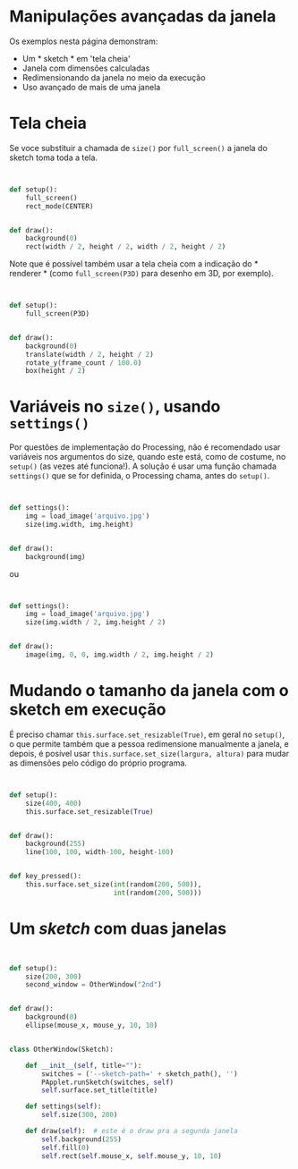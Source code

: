 # Manipulações avançadas da janela

Os exemplos nesta página demonstram:
- Um * sketch * em 'tela cheia'
- Janela com dimensões calculadas
- Redimensionando da janela no meio da execução
- Uso avançado de mais de uma janela

# Tela cheia

Se voce substituir a chamada de `size()` por `full_screen()` a janela do sketch toma toda a tela.

```python


def setup():
    full_screen()
    rect_mode(CENTER)


def draw():
    background(0)
    rect(width / 2, height / 2, width / 2, height / 2)


```

Note que é possível também usar a tela cheia com a indicação do * renderer * (como `full_screen(P3D)` para desenho em 3D, por exemplo).

```python


def setup():
    full_screen(P3D)


def draw():
    background(0)
    translate(width / 2, height / 2)
    rotate_y(frame_count / 100.0)
    box(height / 2)


```

# Variáveis no `size()`, usando `settings()`

Por questões de implementação do Processing, não é recomendado usar variáveis nos argumentos do size, quando este está, como de costume, no `setup()` (as vezes até funciona!). A solução é usar uma função chamada `settings()` que se for definida, o Processing chama, antes do `setup()`.

```python


def settings():
    img = load_image('arquivo.jpg')
    size(img.width, img.height)


def draw():
    background(img)


```
ou

```python


def settings():
    img = load_image('arquivo.jpg')
    size(img.width / 2, img.height / 2)


def draw():
    image(img, 0, 0, img.width / 2, img.height / 2)


```


# Mudando o tamanho da janela com o sketch em execução

É preciso chamar `this.surface.set_resizable(True)`, em geral no `setup()`, o que permite também que a pessoa redimensione manualmente a janela, e depois, é posível usar `this.surface.set_size(largura, altura)` para mudar as dimensões pelo código do próprio programa.

```python


def setup():
    size(400, 400)
    this.surface.set_resizable(True)


def draw():
    background(255)
    line(100, 100, width-100, height-100)


def key_pressed():
    this.surface.set_size(int(random(200, 500)),
                          int(random(200, 500)))


```

# Um *sketch* com duas janelas

```python


def setup():
    size(200, 300)
    second_window = OtherWindow("2nd")


def draw():
    background(0)
    ellipse(mouse_x, mouse_y, 10, 10)


class OtherWindow(Sketch):

    def __init__(self, title=""):
        switches = ('--sketch-path=' + sketch_path(), '')
        PApplet.runSketch(switches, self)
        self.surface.set_title(title)

    def settings(self):
        self.size(300, 200)

    def draw(self):  # este é o draw pra a segunda janela
        self.background(255)
        self.fill(0)
        self.rect(self.mouse_x, self.mouse_y, 10, 10)


```
